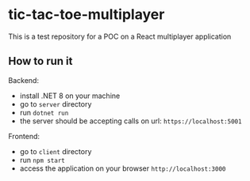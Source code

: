 # tic-tac-toe-multiplayer

This is a test repository for a POC on a React multiplayer application

## How to run it

Backend:
- install .NET 8 on your machine
- go to `server` directory
- run `dotnet run`
- the server should be accepting calls on url: `https://localhost:5001`

Frontend:
- go to `client` directory
- run `npm start`
- access the application on your browser `http://localhost:3000`
